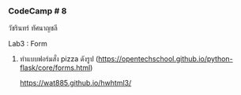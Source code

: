 ###  CodeCamp # 8
วัชรินทร์ ทัศนาญชลี



Lab3 : Form
1. ทำแบบฟอร์มสั่ง pizza ดังรูป  (https://opentechschool.github.io/python-flask/core/forms.html)

    https://wat885.github.io/hwhtml3/